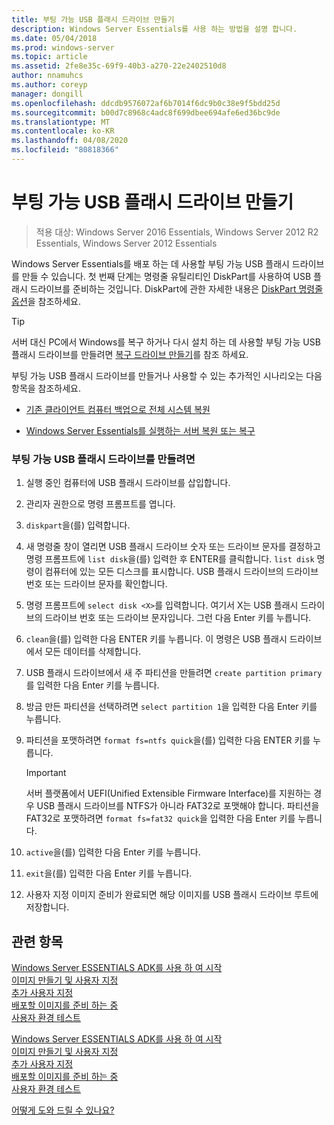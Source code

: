 ```yaml
---
title: 부팅 가능 USB 플래시 드라이브 만들기
description: Windows Server Essentials를 사용 하는 방법을 설명 합니다.
ms.date: 05/04/2018
ms.prod: windows-server
ms.topic: article
ms.assetid: 2fe8e35c-69f9-40b3-a270-22e2402510d8
author: nnamuhcs
ms.author: coreyp
manager: dongill
ms.openlocfilehash: ddcdb9576072af6b7014f6dc9b0c38e9f5bdd25d
ms.sourcegitcommit: b00d7c8968c4adc8f699dbee694afe6ed36bc9de
ms.translationtype: MT
ms.contentlocale: ko-KR
ms.lasthandoff: 04/08/2020
ms.locfileid: "80818366"
---
```

# <a name="create-a-bootable-usb-flash-drive"></a>부팅 가능 USB 플래시 드라이브 만들기

>적용 대상: Windows Server 2016 Essentials, Windows Server 2012 R2 Essentials, Windows Server 2012 Essentials

Windows Server Essentials를 배포 하는 데 사용할 부팅 가능 USB 플래시 드라이브를 만들 수 있습니다. 첫 번째 단계는 명령줄 유틸리티인 DiskPart를 사용하여 USB 플래시 드라이브를 준비하는 것입니다. DiskPart에 관한 자세한 내용은 [DiskPart 명령줄 옵션](https://go.microsoft.com/fwlink/?LinkId=207073)을 참조하세요.  


> [!TIP]
> 서버 대신 PC에서 Windows를 복구 하거나 다시 설치 하는 데 사용할 부팅 가능 USB 플래시 드라이브를 만들려면 [복구 드라이브 만들기](https://support.microsoft.com/help/4026852/windows-create-a-recovery-drive)를 참조 하세요.
  
 부팅 가능 USB 플래시 드라이브를 만들거나 사용할 수 있는 추가적인 시나리오는 다음 항목을 참조하세요.  
  
-   [기존 클라이언트 컴퓨터 백업으로 전체 시스템 복원](../manage/restore-a-full-system-from-an-existing-client-computer-backup.md)  
  
-   [Windows Server Essentials를 실행하는 서버 복원 또는 복구](../manage/restore-or-repair-your-server-running-windows-server-essentials.md)  

  
### <a name="to-create-a-bootable-usb-flash-drive"></a>부팅 가능 USB 플래시 드라이브를 만들려면  
  
1.  실행 중인 컴퓨터에 USB 플래시 드라이브를 삽입합니다.  
  
2.  관리자 권한으로 명령 프롬프트를 엽니다.  
  
3.  `diskpart`을(를) 입력합니다.  
  
4.  새 명령줄 창이 열리면 USB 플래시 드라이브 숫자 또는 드라이브 문자를 결정하고 명령 프롬프트에 `list disk`을(를) 입력한 후 ENTER를 클릭합니다. `list disk` 명령이 컴퓨터에 있는 모든 디스크를 표시합니다. USB 플래시 드라이브의 드라이브 번호 또는 드라이브 문자를 확인합니다.  
  
5.  명령 프롬프트에 `select disk <X>`를 입력합니다. 여기서 X는 USB 플래시 드라이브의 드라이브 번호 또는 드라이브 문자입니다. 그런 다음 Enter 키를 누릅니다.  
  
6.  `clean`을(를) 입력한 다음 ENTER 키를 누릅니다. 이 명령은 USB 플래시 드라이브에서 모든 데이터를 삭제합니다.  
  
7.  USB 플래시 드라이브에서 새 주 파티션을 만들려면 `create partition primary`를 입력한 다음 Enter 키를 누릅니다.  
  
8.  방금 만든 파티션을 선택하려면 `select partition 1`을 입력한 다음 Enter 키를 누릅니다.  
  
9. 파티션을 포맷하려면 `format fs=ntfs quick`을(를) 입력한 다음 ENTER 키를 누릅니다.  
  
    > [!IMPORTANT]
    >  서버 플랫폼에서 UEFI(Unified Extensible Firmware Interface)를 지원하는 경우 USB 플래시 드라이브를 NTFS가 아니라 FAT32로 포맷해야 합니다. 파티션을 FAT32로 포맷하려면 `format fs=fat32 quick`을 입력한 다음 Enter 키를 누릅니다.  
  
10. `active`을(를) 입력한 다음 Enter 키를 누릅니다.  
  
11. `exit`을(를) 입력한 다음 Enter 키를 누릅니다.  
  
12. 사용자 지정 이미지 준비가 완료되면 해당 이미지를 USB 플래시 드라이브 루트에 저장합니다.  
  
## <a name="see-also"></a>관련 항목  

 [Windows Server ESSENTIALS ADK를 사용 하 여 시작](Getting-Started-with-the-Windows-Server-Essentials-ADK.md)   
 [이미지  만들기 및 사용자 지정](Creating-and-Customizing-the-Image.md)  
 [추가 사용자 지정](Additional-Customizations.md)   
 [배포할 이미지를 준비 하는 중](Preparing-the-Image-for-Deployment.md)   
 [사용자 환경 테스트](Testing-the-Customer-Experience.md)   

 [Windows Server ESSENTIALS ADK를 사용 하 여 시작](../install/Getting-Started-with-the-Windows-Server-Essentials-ADK.md)   
 [이미지  만들기 및 사용자 지정](../install/Creating-and-Customizing-the-Image.md)  
 [추가 사용자 지정](../install/Additional-Customizations.md)   
 [배포할 이미지를 준비 하는 중](../install/Preparing-the-Image-for-Deployment.md)   
 [사용자 환경 테스트](../install/Testing-the-Customer-Experience.md)   

 [어떻게 도와 드릴 수 있나요?](https://windows.microsoft.com/windows/support)
